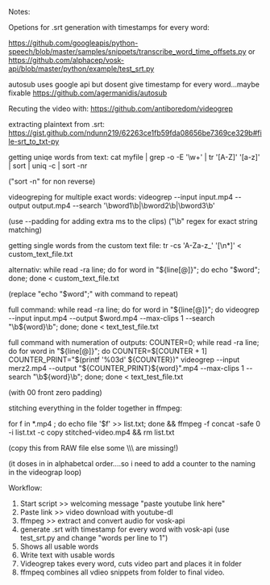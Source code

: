 Notes:

Opetions for .srt generation with timestamps for every word:

https://github.com/googleapis/python-speech/blob/master/samples/snippets/transcribe_word_time_offsets.py
or
https://github.com/alphacep/vosk-api/blob/master/python/example/test_srt.py

autosub uses google api but dosent give timestamp for every word...maybe fixable
https://github.com/agermanidis/autosub

Recuting the video with:
https://github.com/antiboredom/videogrep

extracting plaintext from .srt:
https://gist.github.com/ndunn219/62263ce1fb59fda08656be7369ce329b#file-srt_to_txt-py

getting uniqe words from text:
cat myfile | grep -o -E '\w+' | tr '[A-Z]' '[a-z]' | sort | uniq -c | sort -nr

("sort -n" for non reverse)

videogreping for multiple exact words:
videogrep --input input.mp4 --output output.mp4 --search '\bword1\b|\bword2\b|\bword3\b' 

(use --padding for adding extra ms to the clips)
("\b" regex for exact string matching)

getting single words from the custom text file:
tr -cs 'A-Za-z_' '[\n*]' < custom_text_file.txt

alternativ:
while read -ra line; 
do
    for word in "${line[@]}";
    do
        echo "$word";
    done;
done < custom_text_file.txt

(replace "echo "$word";" with command to repeat)

full command:
while read -ra line; do for word in "${line[@]}"; do videogrep --input input.mp4 --output $word.mp4 --max-clips 1 --search "\b${word}\b"; done; done < text_test_file.txt

full command with numeration of outputs:
COUNTER=0; while read -ra line; do for word in "${line[@]}";
do COUNTER=$[COUNTER + 1] COUNTER_PRINT="$(printf '%03d' ${COUNTER})"
videogrep --input merz2.mp4 --output  "${COUNTER_PRINT}${word}".mp4 --max-clips 1 --search "\b${word}\b";
 done;
 done < text_test_file.txt

(with 00 front zero padding)

stitching everything in the folder together in ffmpeg:

for f in *.mp4 ; do echo file \'$f\' >> list.txt; done && ffmpeg -f concat -safe 0 -i list.txt -c copy stitched-video.mp4 && rm list.txt

(copy this from RAW file else some \\\\\ are missing!)


(it doses in in alphabetcal order....so i need to add a counter to the naming in the videograp loop)

Workflow:

1. Start script >> welcoming message "paste youtube link here"
2. Paste link >> video download with youtube-dl
3. ffmpeg >> extract and convert audio for vosk-api
4. generate .srt with timestamp for every word with vosk-api (use test_srt.py and change "words per line to 1")
5. Shows all usable words
6. Write text with usable words
7. Videogrep takes every word, cuts video part and places it in folder
8. ffmpeq combines all vdieo snippets from folder to final video.
